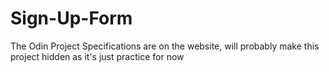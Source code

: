 # Sign-Up-Form
The Odin Project 
Specifications are on the website, will probably make this project hidden as it's just practice for now
